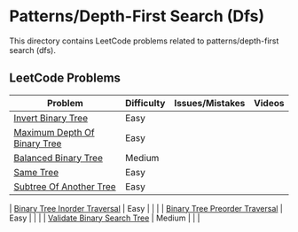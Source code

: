 # Patterns/Depth-First Search (Dfs)

This directory contains LeetCode problems related to patterns/depth-first search (dfs).

## LeetCode Problems

| Problem | Difficulty | Issues/Mistakes | Videos |
|---------|------------|-----------------|--------|
| [Invert Binary Tree](https://leetcode.com/problems/invert-binary-tree/description/) | Easy | | |
| [Maximum Depth Of Binary Tree](https://leetcode.com/problems/maximum-depth-of-binary-tree/description/) | Easy | | |
| [Balanced Binary Tree](https://leetcode.com/problems/balanced-binary-tree/description/) | Medium | | |
| [Same Tree](https://leetcode.com/problems/same-tree/) | Easy | | |
| [Subtree Of Another Tree](http://leetcode.com/problems/subtree-of-another-tree/description/) | Easy | | |

| [Binary Tree Inorder Traversal](https://leetcode.com/problems/binary-tree-inorder-traversal/description/) | Easy | | |
| [Binary Tree Preorder Traversal](https://leetcode.com/problems/binary-tree-preorder-traversal/description/) | Easy | | |
| [Validate Binary Search Tree](https://leetcode.com/problems/validate-binary-search-tree/) | Medium | | |